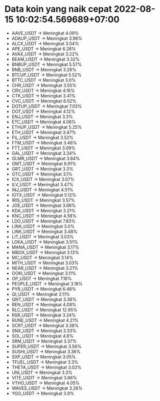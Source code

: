 # Data koin yang naik cepat 2022-08-15 10:02:54.569689+07:00

* AAVE_USDT -> Meningkat 4.09%
* ADAUP_USDT -> Meningkat 3.96%
* ALCX_USDT -> Meningkat 3.04%
* APE_USDT -> Meningkat 6.26%
* AVAX_USDT -> Meningkat 3.22%
* BEAM_USDT -> Meningkat 3.32%
* BNBUP_USDT -> Meningkat 5.57%
* BNB_USDT -> Meningkat 3.26%
* BTCUP_USDT -> Meningkat 5.52%
* BTTC_USDT -> Meningkat 3.0%
* CHR_USDT -> Meningkat 3.55%
* CRV_USDT -> Meningkat 4.16%
* CTK_USDT -> Meningkat 3.41%
* CVC_USDT -> Meningkat 8.02%
* DOTUP_USDT -> Meningkat 7.03%
* DOT_USDT -> Meningkat 4.12%
* ENJ_USDT -> Meningkat 3.3%
* ETC_USDT -> Meningkat 4.06%
* ETHUP_USDT -> Meningkat 5.25%
* ETH_USDT -> Meningkat 3.47%
* FIL_USDT -> Meningkat 3.52%
* FTM_USDT -> Meningkat 3.46%
* FTT_USDT -> Meningkat 3.09%
* GAL_USDT -> Meningkat 3.34%
* GLMR_USDT -> Meningkat 3.64%
* GMT_USDT -> Meningkat 6.91%
* GRT_USDT -> Meningkat 3.3%
* GTC_USDT -> Meningkat 3.1%
* ICX_USDT -> Meningkat 3.07%
* ILV_USDT -> Meningkat 3.47%
* INJ_USDT -> Meningkat 4.51%
* IOTX_USDT -> Meningkat 5.12%
* IRIS_USDT -> Meningkat 3.57%
* JOE_USDT -> Meningkat 3.66%
* KDA_USDT -> Meningkat 3.21%
* KNC_USDT -> Meningkat 4.58%
* LDO_USDT -> Meningkat 7.83%
* LINA_USDT -> Meningkat 3.0%
* LINK_USDT -> Meningkat 3.48%
* LIT_USDT -> Meningkat 3.03%
* LOKA_USDT -> Meningkat 3.51%
* MANA_USDT -> Meningkat 3.17%
* MBOX_USDT -> Meningkat 3.13%
* MC_USDT -> Meningkat 3.14%
* MITH_USDT -> Meningkat 3.03%
* NEAR_USDT -> Meningkat 3.21%
* OOKI_USDT -> Meningkat 3.11%
* OP_USDT -> Meningkat 7.16%
* PEOPLE_USDT -> Meningkat 3.18%
* PYR_USDT -> Meningkat 6.48%
* QI_USDT -> Meningkat 3.11%
* QNT_USDT -> Meningkat 3.36%
* REN_USDT -> Meningkat 4.09%
* RLC_USDT -> Meningkat 12.95%
* RSR_USDT -> Meningkat 3.24%
* RUNE_USDT -> Meningkat 4.21%
* SCRT_USDT -> Meningkat 3.38%
* SNX_USDT -> Meningkat 3.33%
* SOL_USDT -> Meningkat 4.8%
* SRM_USDT -> Meningkat 3.37%
* SUPER_USDT -> Meningkat 3.56%
* SUSHI_USDT -> Meningkat 3.36%
* SXP_USDT -> Meningkat 3.05%
* TFUEL_USDT -> Meningkat 3.3%
* THETA_USDT -> Meningkat 3.02%
* UNI_USDT -> Meningkat 3.3%
* VITE_USDT -> Meningkat 3.86%
* VTHO_USDT -> Meningkat 4.05%
* WAVES_USDT -> Meningkat 3.26%
* YGG_USDT -> Meningkat 3.9%
